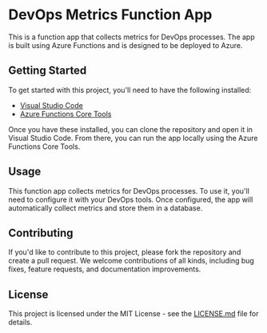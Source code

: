 # DevOps Metrics Function App

This is a function app that collects metrics for DevOps processes. The app is built using Azure Functions and is designed to be deployed to Azure.

## Getting Started

To get started with this project, you'll need to have the following installed:

- [Visual Studio Code](https://code.visualstudio.com/)
- [Azure Functions Core Tools](https://docs.microsoft.com/en-us/azure/azure-functions/functions-run-local?tabs=windows%2Ccsharp%2Cbash)

Once you have these installed, you can clone the repository and open it in Visual Studio Code. From there, you can run the app locally using the Azure Functions Core Tools.

## Usage

This function app collects metrics for DevOps processes. To use it, you'll need to configure it with your DevOps tools. Once configured, the app will automatically collect metrics and store them in a database.

## Contributing

If you'd like to contribute to this project, please fork the repository and create a pull request. We welcome contributions of all kinds, including bug fixes, feature requests, and documentation improvements.

## License

This project is licensed under the MIT License - see the [LICENSE.md](LICENSE.md) file for details.
